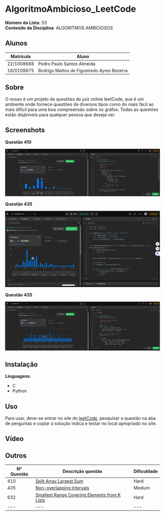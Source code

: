 # AlgoritmoAmbicioso_LeetCode


**Número da Lista**: 53<br>
**Conteúdo da Disciplina**: ALGORITMOS AMBICIOSOS<br>

## Alunos
|Matrícula | Aluno |
| -- | -- |
| 22/1008688  |  Pedro Paulo Santos Almeida |
| 18/0108875  |  Rodrigo Mattos de Figueiredo Ayres Bezerra |

## Sobre 
O nosso é um projeto de questões do juíz online leetCode, que é um ambiente onde fornece questões de diversos tipos como do mais fácil ao mais difícil para uma boa compreensão sobre os gráfos. Todas as questões estão disṕníveis para qualquer pessoa que deseja ver. 

## Screenshots

**Questão 410**

![410](Questao-410/assents/410.png)

**Questão 435**

![435](Questao-435/assents/435.png)

**Questão 435**

![632](Questao-632/assents/632.png)


## Instalação 
**Linguagens**: 
- C<br>
- Python<br>


## Uso 
Para usar, deve-se entrar no site do [leetCode](https://leetcode.com/), pesquisar a questão na aba de perguntas e copiar a solução indica e testar no local apropriado no site.

## Vídeo 


## Outros 
| N° Questão | Descrição questão | Dificuldade |
| --- | ------- | ---------- |
| 410 | [Split Array Largest Sum](https://leetcode.com/problems/split-array-largest-sum/description/) | Hard |
| 435 | [Non-overlapping Intervals](https://leetcode.com/problems/non-overlapping-intervals/description/) | Medium |
| 632 | [Smallest Range Covering Elements from K Lists](https://leetcode.com/problems/smallest-range-covering-elements-from-k-lists/description/) | Hard |
| --- | --- | --- |
